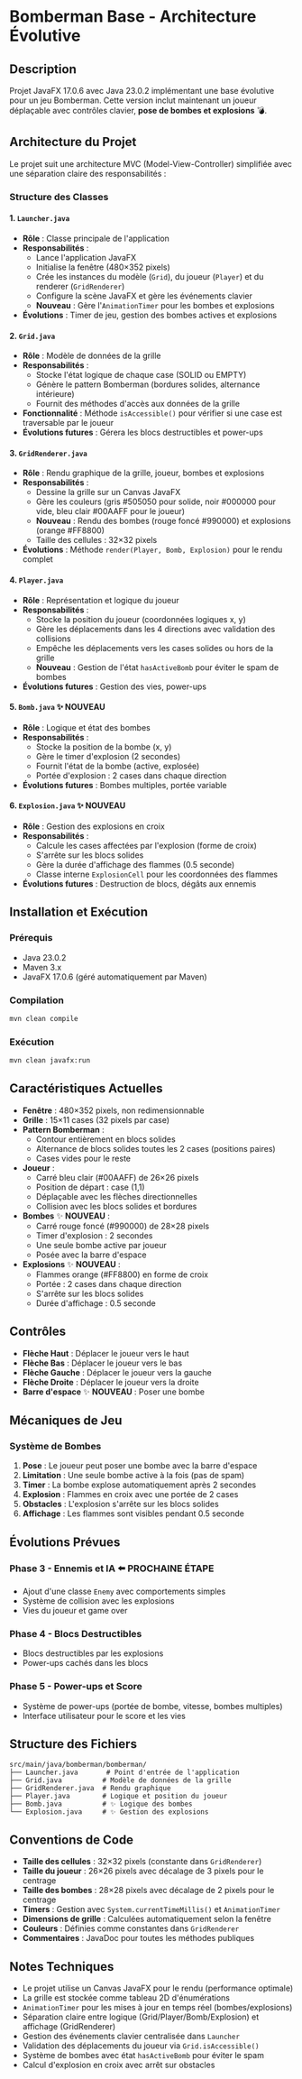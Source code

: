 # Bomberman Base - Architecture Évolutive

## Description
Projet JavaFX 17.0.6 avec Java 23.0.2 implémentant une base évolutive pour un jeu Bomberman. Cette version inclut maintenant un joueur déplaçable avec contrôles clavier, **pose de bombes et explosions** 💣.

## Architecture du Projet

Le projet suit une architecture MVC (Model-View-Controller) simplifiée avec une séparation claire des responsabilités :

### Structure des Classes

#### 1. `Launcher.java`
- **Rôle** : Classe principale de l'application
- **Responsabilités** :
  - Lance l'application JavaFX
  - Initialise la fenêtre (480×352 pixels)
  - Crée les instances du modèle (`Grid`), du joueur (`Player`) et du renderer (`GridRenderer`)
  - Configure la scène JavaFX et gère les événements clavier
  - **Nouveau** : Gère l'`AnimationTimer` pour les bombes et explosions
- **Évolutions** : Timer de jeu, gestion des bombes actives et explosions

#### 2. `Grid.java`
- **Rôle** : Modèle de données de la grille
- **Responsabilités** :
  - Stocke l'état logique de chaque case (SOLID ou EMPTY)
  - Génère le pattern Bomberman (bordures solides, alternance intérieure)
  - Fournit des méthodes d'accès aux données de la grille
- **Fonctionnalité** : Méthode `isAccessible()` pour vérifier si une case est traversable par le joueur
- **Évolutions futures** : Gérera les blocs destructibles et power-ups

#### 3. `GridRenderer.java`
- **Rôle** : Rendu graphique de la grille, joueur, bombes et explosions
- **Responsabilités** :
  - Dessine la grille sur un Canvas JavaFX
  - Gère les couleurs (gris #505050 pour solide, noir #000000 pour vide, bleu clair #00AAFF pour le joueur)
  - **Nouveau** : Rendu des bombes (rouge foncé #990000) et explosions (orange #FF8800)
  - Taille des cellules : 32×32 pixels
- **Évolutions** : Méthode `render(Player, Bomb, Explosion)` pour le rendu complet

#### 4. `Player.java`
- **Rôle** : Représentation et logique du joueur
- **Responsabilités** :
  - Stocke la position du joueur (coordonnées logiques x, y)
  - Gère les déplacements dans les 4 directions avec validation des collisions
  - Empêche les déplacements vers les cases solides ou hors de la grille
  - **Nouveau** : Gestion de l'état `hasActiveBomb` pour éviter le spam de bombes
- **Évolutions futures** : Gestion des vies, power-ups

#### 5. `Bomb.java` ✨ **NOUVEAU**
- **Rôle** : Logique et état des bombes
- **Responsabilités** :
  - Stocke la position de la bombe (x, y)
  - Gère le timer d'explosion (2 secondes)
  - Fournit l'état de la bombe (active, explosée)
  - Portée d'explosion : 2 cases dans chaque direction
- **Évolutions futures** : Bombes multiples, portée variable

#### 6. `Explosion.java` ✨ **NOUVEAU**
- **Rôle** : Gestion des explosions en croix
- **Responsabilités** :
  - Calcule les cases affectées par l'explosion (forme de croix)
  - S'arrête sur les blocs solides
  - Gère la durée d'affichage des flammes (0.5 seconde)
  - Classe interne `ExplosionCell` pour les coordonnées des flammes
- **Évolutions futures** : Destruction de blocs, dégâts aux ennemis

## Installation et Exécution

### Prérequis
- Java 23.0.2
- Maven 3.x
- JavaFX 17.0.6 (géré automatiquement par Maven)

### Compilation
```bash
mvn clean compile
```

### Exécution
```bash
mvn clean javafx:run
```

## Caractéristiques Actuelles

- **Fenêtre** : 480×352 pixels, non redimensionnable
- **Grille** : 15×11 cases (32 pixels par case)
- **Pattern Bomberman** :
  - Contour entièrement en blocs solides
  - Alternance de blocs solides toutes les 2 cases (positions paires)
  - Cases vides pour le reste
- **Joueur** :
  - Carré bleu clair (#00AAFF) de 26×26 pixels
  - Position de départ : case (1,1)
  - Déplaçable avec les flèches directionnelles
  - Collision avec les blocs solides et bordures
- **Bombes** ✨ **NOUVEAU** :
  - Carré rouge foncé (#990000) de 28×28 pixels
  - Timer d'explosion : 2 secondes
  - Une seule bombe active par joueur
  - Posée avec la barre d'espace
- **Explosions** ✨ **NOUVEAU** :
  - Flammes orange (#FF8800) en forme de croix
  - Portée : 2 cases dans chaque direction
  - S'arrête sur les blocs solides
  - Durée d'affichage : 0.5 seconde

## Contrôles

- **Flèche Haut** : Déplacer le joueur vers le haut
- **Flèche Bas** : Déplacer le joueur vers le bas  
- **Flèche Gauche** : Déplacer le joueur vers la gauche
- **Flèche Droite** : Déplacer le joueur vers la droite
- **Barre d'espace** ✨ **NOUVEAU** : Poser une bombe

## Mécaniques de Jeu

### Système de Bombes
1. **Pose** : Le joueur peut poser une bombe avec la barre d'espace
2. **Limitation** : Une seule bombe active à la fois (pas de spam)
3. **Timer** : La bombe explose automatiquement après 2 secondes
4. **Explosion** : Flammes en croix avec une portée de 2 cases
5. **Obstacles** : L'explosion s'arrête sur les blocs solides
6. **Affichage** : Les flammes sont visibles pendant 0.5 seconde

## Évolutions Prévues

### Phase 3 - Ennemis et IA ⬅️ **PROCHAINE ÉTAPE**
- Ajout d'une classe `Enemy` avec comportements simples
- Système de collision avec les explosions
- Vies du joueur et game over

### Phase 4 - Blocs Destructibles
- Blocs destructibles par les explosions
- Power-ups cachés dans les blocs

### Phase 5 - Power-ups et Score
- Système de power-ups (portée de bombe, vitesse, bombes multiples)
- Interface utilisateur pour le score et les vies

## Structure des Fichiers
```
src/main/java/bomberman/bomberman/
├── Launcher.java       # Point d'entrée de l'application
├── Grid.java          # Modèle de données de la grille
├── GridRenderer.java  # Rendu graphique
├── Player.java        # Logique et position du joueur
├── Bomb.java          # ✨ Logique des bombes
└── Explosion.java     # ✨ Gestion des explosions
```

## Conventions de Code

- **Taille des cellules** : 32×32 pixels (constante dans `GridRenderer`)
- **Taille du joueur** : 26×26 pixels avec décalage de 3 pixels pour le centrage
- **Taille des bombes** : 28×28 pixels avec décalage de 2 pixels pour le centrage
- **Timers** : Gestion avec `System.currentTimeMillis()` et `AnimationTimer`
- **Dimensions de grille** : Calculées automatiquement selon la fenêtre
- **Couleurs** : Définies comme constantes dans `GridRenderer`
- **Commentaires** : JavaDoc pour toutes les méthodes publiques

## Notes Techniques

- Le projet utilise un Canvas JavaFX pour le rendu (performance optimale)
- La grille est stockée comme tableau 2D d'énumérations
- `AnimationTimer` pour les mises à jour en temps réel (bombes/explosions)
- Séparation claire entre logique (Grid/Player/Bomb/Explosion) et affichage (GridRenderer)
- Gestion des événements clavier centralisée dans `Launcher`
- Validation des déplacements du joueur via `Grid.isAccessible()`
- Système de bombes avec état `hasActiveBomb` pour éviter le spam
- Calcul d'explosion en croix avec arrêt sur obstacles 